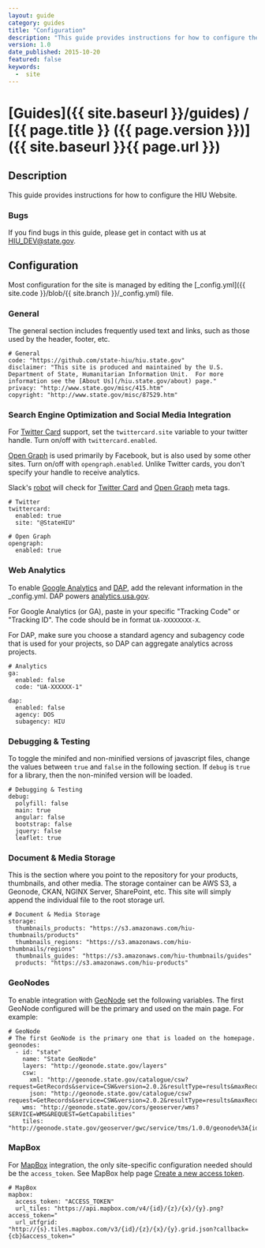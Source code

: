 ```yaml
---
layout: guide
category: guides
title: "Configuration"
description: "This guide provides instructions for how to configure the HIU Website"
version: 1.0
date_published: 2015-10-20
featured: false
keywords:
  -  site
---
```

# [Guides]({{ site.baseurl }}/guides) / [{{ page.title }} ({{ page.version }})]({{ site.baseurl }}{{ page.url }})

## Description

This guide provides instructions for how to configure the HIU Website.

### Bugs

If you find bugs in this guide, please get in contact with us at [HIU_DEV@state.gov](mailto:HIU_DEV@state.gov).

## Configuration

Most configuration for the site is managed by editing the [_config.yml]({{ site.code }}/blob/{{ site.branch }}/_config.yml) file.

### General

The general section includes frequently used text and links, such as those used by the header, footer, etc.

```
# General
code: "https://github.com/state-hiu/hiu.state.gov"
disclaimer: "This site is produced and maintained by the U.S. Department of State, Humanitarian Information Unit.  For more information see the [About Us](/hiu.state.gov/about) page."
privacy: "http://www.state.gov/misc/415.htm"
copyright: "http://www.state.gov/misc/87529.htm"
```

### Search Engine Optimization and Social Media Integration

For [Twitter Card](https://dev.twitter.com/cards/overview) support, set the `twittercard.site` variable to your twitter handle.  Turn on/off with `twittercard.enabled`.

[Open Graph](http://ogp.me/) is used primarily by Facebook, but is also used by some other sites.  Turn on/off with `opengraph.enabled`.  Unlike Twitter cards, you don't specify your handle to receive analytics.

Slack's [robot](https://api.slack.com/robots) will check for [Twitter Card](https://dev.twitter.com/cards/overview) and [Open Graph](http://ogp.me/) meta tags.

```
# Twitter
twittercard:
  enabled: true
  site: "@StateHIU"

# Open Graph
opengraph:
  enabled: true
```

### Web Analytics

To enable [Google Analytics](http://www.google.com/analytics/) and [DAP](http://www.digitalgov.gov/services/dap/), add the relevant information in the _config.yml.  DAP powers [analytics.usa.gov](https://analytics.usa.gov/).

For Google Analytics (or GA), paste in your specific "Tracking Code" or "Tracking ID".  The code should be in format `UA-XXXXXXXX-X`.


For DAP, make sure you choose a standard agency and subagency code that is used for your projects, so DAP can aggregate analytics across projects.

```
# Analytics
ga:
  enabled: false
  code: "UA-XXXXXX-1"

dap:
  enabled: false
  agency: DOS
  subagency: HIU
```

### Debugging & Testing

To toggle the minifed and non-minified versions of javascript files, change the values between `true` and `false` in the following section.  If `debug` is `true` for a library, then the non-minifed version will be loaded.

```
# Debugging & Testing
debug:
  polyfill: false
  main: true
  angular: false
  bootstrap: false
  jquery: false
  leaflet: true
```

### Document & Media Storage

This is the section where you point to the repository for your products, thumbnails, and other media.  The storage container can be AWS S3, a Geonode, CKAN, NGINX Server, SharePoint, etc.  This site will simply append the individual file to the root storage url.

```
# Document & Media Storage
storage:
  thumbnails_products: "https://s3.amazonaws.com/hiu-thumbnails/products"
  thumbnails_regions: "https://s3.amazonaws.com/hiu-thumbnails/regions"
  thumbnails_guides: "https://s3.amazonaws.com/hiu-thumbnails/guides"
  products: "https://s3.amazonaws.com/hiu-products"
```

### GeoNodes

To enable integration with [GeoNode](http://geonode.org/) set the following variables.  The first GeoNode configured will be the primary and used on the main page.  For example:

```
# GeoNode
# The first GeoNode is the primary one that is loaded on the homepage.
geonodes:
  - id: "state"
    name: "State GeoNode"
    layers: "http://geonode.state.gov/layers"
    csw:
      xml: "http://geonode.state.gov/catalogue/csw?request=GetRecords&service=CSW&version=2.0.2&resultType=results&maxRecords=1000&elementsetname=full&typenames=csw:Record&outputschema=http://www.isotc211.org/2005/gmd"
      json: "http://geonode.state.gov/catalogue/csw?request=GetRecords&service=CSW&version=2.0.2&resultType=results&maxRecords=1000&elementsetname=full&typenames=csw:Record&outputschema=http://www.isotc211.org/2005/gmd&outputFormat=application/json"
    wms: "http://geonode.state.gov/cors/geoserver/wms?SERVICE=WMS&REQUEST=GetCapabilities"
    tiles: "http://geonode.state.gov/geoserver/gwc/service/tms/1.0.0/geonode%3A{id}@EPSG%3A900913@png/{z}/{x}/{y}.png"

```

### MapBox

For [MapBox](https://www.mapbox.com/) integration, the only site-specific configuration needed should be the `access_token`.  See MapBox help page [Create a new access token](https://www.mapbox.com/help/create-api-access-token/).

```
# MapBox
mapbox:
  access_token: "ACCESS_TOKEN"
  url_tiles: "https://api.mapbox.com/v4/{id}/{z}/{x}/{y}.png?access_token="
  url_utfgrid: "http://{s}.tiles.mapbox.com/v3/{id}/{z}/{x}/{y}.grid.json?callback={cb}&access_token="
```
